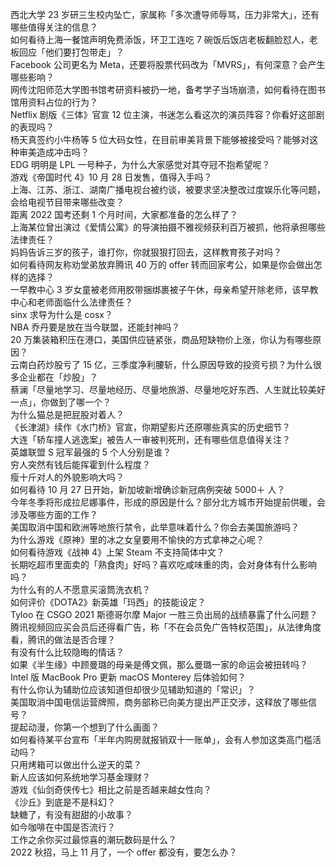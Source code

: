 西北大学 23 岁研三生校内坠亡，家属称「多次遭导师辱骂，压力非常大」，还有哪些值得关注的信息？  
如何看待上海一餐馆声明免费添饭，环卫工连吃 7 碗饭后饭店老板翻脸怼人，老板回应「他们要打包带走」？  
Facebook 公司更名为 Meta，还要将股票代码改为「MVRS」，有何深意？会产生哪些影响？  
网传沈阳师范大学图书馆考研资料被扔一地，备考学子当场崩溃，如何看待在图书馆用资料占位的行为？  
Netflix 剧版《三体》官宣 12 位主演，书迷怎么看这次的演员阵容？你看好这部剧的表现吗？  
杨天真签约小牛杨等 5 位大码女性，在目前审美背景下能够被接受吗？能够对这种审美造成冲击吗？  
EDG 明明是 LPL 一号种子，为什么大家感觉对其夺冠不抱希望呢？  
游戏《帝国时代 4》10 月 28 日发售，值得入手吗？  
上海、江苏、浙江、湖南广播电视台被约谈，被要求坚决整改过度娱乐化等问题，会给电视节目带来哪些改变？  
距离 2022 国考还剩 1 个月时间，大家都准备的怎么样了？  
上海某位曾出演过《爱情公寓》的导演拍摄不雅视频获利百万被抓，他将承担哪些法律责任？  
妈妈告诉三岁的孩子，谁打你，你就狠狠打回去，这样教育孩子对吗？  
如何看待网友称劝堂弟放弃腾讯 40 万的 offer 转而回家考公，如果是你会做出怎样的选择？  
一早教中心 3 岁女童被老师用胶带捆绑裹被子午休，母亲希望开除老师，该早教中心和老师面临什么法律责任？  
sinx 求导为什么是 cosx？  
NBA 乔丹要是放在当今联盟，还能封神吗？  
20 万集装箱积压在港口，美国供应链紧张，商品短缺物价上涨，你认为有哪些原因？  
云南白药炒股亏了 15 亿，三季度净利腰斩，什么原因导致的投资亏损？为什么很多企业都在「炒股」？  
蔡澜「尽量地学习、尽量地经历、尽量地旅游、尽量地吃好东西、人生就比较美好一点」，你做到了哪一个？  
为什么猫总是把屁股对着人？  
《长津湖》续作《水门桥》官宣，你期望影片还原哪些真实的历史细节？  
大连「轿车撞人逃逸案」被告人一审被判死刑，还有哪些信息值得关注？  
英雄联盟 S 冠军最强的 5 个人分别是谁？  
穷人突然有钱后能挥霍到什么程度？  
瘦十斤对人的外貌影响大吗？  
如何看待 10 月 27 日开始，新加坡新增确诊新冠病例突破 5000＋ 人？  
今年冬季将形成拉尼娜事件，形成的原因是什么？部分北方城市开始提前供暖，会涉及哪些方面的工作？  
美国取消中国和欧洲等地旅行禁令，此举意味着什么？你会去美国旅游吗？  
为什么游戏《原神》里的冰之女皇要用不愉快的方式拿神之心呢？  
如何看待游戏《战神 4》上架 Steam 不支持简体中文？  
长期吃超市里面卖的「熟食肉」好吗？喜欢吃咸味重的肉，会对身体有什么影响吗？  
为什么有的人不愿意买滚筒洗衣机？  
如何评价《DOTA2》新英雄「玛西」的技能设定？  
Tyloo 在 CSGO 2021 斯德哥尔摩 Major 一胜三负出局的战绩暴露了什么问题？  
腾讯视频回应买会员后还得看广告，称「不在会员免广告特权范围」，从法律角度看，腾讯的做法是否合理？  
有没有什么比较隐晦的情话？  
如果《半生缘》中顾曼璐的母亲是傅文佩，那么曼璐一家的命运会被扭转吗？  
Intel 版 MacBook Pro 更新 macOS Monterey 后体验如何？  
有什么你认为辅助位应该知道但却很少见辅助知道的「常识」？  
美国取消中国电信运营牌照，商务部称已向美方提出严正交涉，这释放了哪些信号？  
提起动漫，你第一个想到了什么画面？  
如何看待某平台宣布「半年内购房就报销双十一账单」，会有人参加这类高门槛活动吗？  
只用烤箱可以做出什么逆天的菜？  
新人应该如何系统地学习基金理财？  
游戏《仙剑奇侠传七》相比之前是否越来越女性向？  
《沙丘》到底是不是科幻？  
缺糖了，有没有甜甜的小故事？  
如今咖啡在中国是否流行？  
工作之余你买过最惊喜的潮玩数码是什么？  
2022 秋招，马上 11 月了，一个 offer 都没有，要怎么办？  
